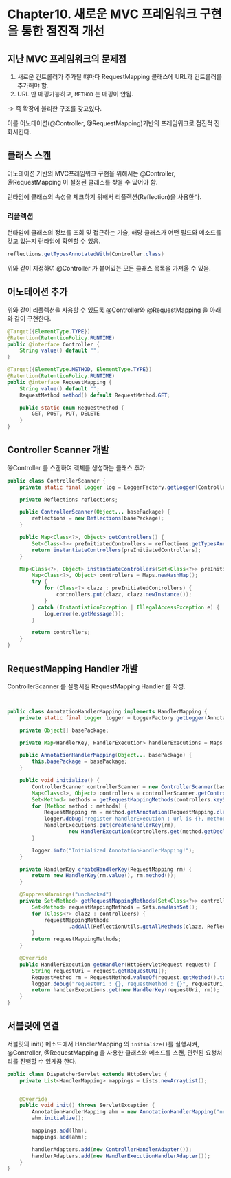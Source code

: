 # Chapter10. 새로운 MVC 프레임워크 구현을 통한 점진적 개선

## 지난 MVC 프레임워크의 문제점

1. 새로운 컨트롤러가 추가될 떄마다 RequestMapping 클래스에 URL과 컨트롤러를 추가해야 함.
2. URL 만 매핑가능하고, `METHOD` 는 매핑이 안됨.

-> 즉 확장에 불리한 구조를 갖고있다.

이를 어노테이션(@Controller, @RequestMapping)기반의 프레임워크로 점진적 진화시킨다.

## 클래스 스캔

어노테이션 기반의 MVC프레임워크 구현을 위해서는 @Controller, @RequestMapping 이 설정된 클래스를 찾을 수 있어야 함.

런타임에 클래스의 속성을 체크하기 위해서 리플렉션(Reflection)을 사용한다.

### 리플렉션

런타임에 클래스의 정보를 조회 및 접근하는 기술, 해당 클래스가 어떤 필드와 메소드를 갖고 있는지 런타임에 확인할 수 있음.

```java
reflections.getTypesAnnotatedWith(Controller.class)
```

위와 같이 지정하여 @Controller 가 붙어있는 모든 클래스 목록을 가져올 수 있음.

## 어노테이션 추가

위와 같이 리플렉션을 사용할 수 있도록 @Controller와 @RequestMapping 을 아래와 같이 구현한다.

```java
@Target({ElementType.TYPE})
@Retention(RetentionPolicy.RUNTIME)
public @interface Controller {
    String value() default "";
}
```

```java
@Target({ElementType.METHOD, ElementType.TYPE})
@Retention(RetentionPolicy.RUNTIME)
public @interface RequestMapping {
    String value() default "";
    RequestMethod method() default RequestMethod.GET;

    public static enum RequestMethod {
        GET, POST, PUT, DELETE
    }
}
```


## Controller Scanner 개발

@Controller 를 스캔하여 객체를 생성하는 클래스 추가


```java
public class ControllerScanner {
    private static final Logger log = LoggerFactory.getLogger(ControllerScanner.class);

    private Reflections reflections;

    public ControllerScanner(Object... basePackage) {
        reflections = new Reflections(basePackage);
    }

    public Map<Class<?>, Object> getControllers() {
        Set<Class<?>> preInitiatedControllers = reflections.getTypesAnnotatedWith(Controller.class);
        return instantiateControllers(preInitiatedControllers);
    }

    Map<Class<?>, Object> instantiateControllers(Set<Class<?>> preInitiatedControllers) {
        Map<Class<?>, Object> controllers = Maps.newHashMap();
        try {
            for (Class<?> clazz : preInitiatedControllers) {
                controllers.put(clazz, clazz.newInstance());
            }
        } catch (InstantiationException | IllegalAccessException e) {
            log.error(e.getMessage());
        }

        return controllers;
    }
}


```

## RequestMapping Handler 개발

ControllerScanner 를 실행시킬 RequestMapping Handler 를 작성.

```java


public class AnnotationHandlerMapping implements HandlerMapping {
    private static final Logger logger = LoggerFactory.getLogger(AnnotationHandlerMapping.class);

    private Object[] basePackage;

    private Map<HandlerKey, HandlerExecution> handlerExecutions = Maps.newHashMap();

    public AnnotationHandlerMapping(Object... basePackage) {
        this.basePackage = basePackage;
    }

    public void initialize() {
        ControllerScanner controllerScanner = new ControllerScanner(basePackage);
        Map<Class<?>, Object> controllers = controllerScanner.getControllers();
        Set<Method> methods = getRequestMappingMethods(controllers.keySet());
        for (Method method : methods) {
            RequestMapping rm = method.getAnnotation(RequestMapping.class);
            logger.debug("register handlerExecution : url is {}, method is {}", rm.value(), method);
            handlerExecutions.put(createHandlerKey(rm),
                    new HandlerExecution(controllers.get(method.getDeclaringClass()), method));
        }

        logger.info("Initialized AnnotationHandlerMapping!");
    }

    private HandlerKey createHandlerKey(RequestMapping rm) {
        return new HandlerKey(rm.value(), rm.method());
    }

    @SuppressWarnings("unchecked")
    private Set<Method> getRequestMappingMethods(Set<Class<?>> controlleers) {
        Set<Method> requestMappingMethods = Sets.newHashSet();
        for (Class<?> clazz : controlleers) {
            requestMappingMethods
                    .addAll(ReflectionUtils.getAllMethods(clazz, ReflectionUtils.withAnnotation(RequestMapping.class)));
        }
        return requestMappingMethods;
    }

    @Override
    public HandlerExecution getHandler(HttpServletRequest request) {
        String requestUri = request.getRequestURI();
        RequestMethod rm = RequestMethod.valueOf(request.getMethod().toUpperCase());
        logger.debug("requestUri : {}, requestMethod : {}", requestUri, rm);
        return handlerExecutions.get(new HandlerKey(requestUri, rm));
    }
}
```

## 서블릿에 연결

서블릿의 init() 메소드에서 HandlerMapping 의 `initialize()`를 실행시켜, @Controller, @RequestMapping 을 사용한 클래스와 메소드를 스캔, 관련된 요청처리를 진행할 수 있게끔 한다.

```java
public class DispatcherServlet extends HttpServlet {
    private List<HandlerMapping> mappings = Lists.newArrayList();


    @Override
    public void init() throws ServletException {
        AnnotationHandlerMapping ahm = new AnnotationHandlerMapping("next.controller");
        ahm.initialize();

        mappings.add(lhm);
        mappings.add(ahm);

        handlerAdapters.add(new ControllerHandlerAdapter());
        handlerAdapters.add(new HandlerExecutionHandlerAdapter());
    }
}
```
